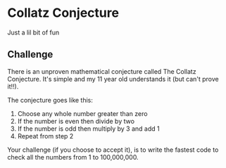 # Collatz Conjecture

Just a lil bit of fun

## Challenge

There is an unproven mathematical conjecture called The Collatz Conjecture. It's simple and my 11 year old understands it (but can't prove it!!).

The conjecture goes like this:
1. Choose any whole number greater than zero
2. If the number is even then divide by two
3. If the number is odd then multiply by 3 and add 1
4. Repeat from step 2

Your challenge (if you choose to accept it), is to write the fastest code to check all the numbers from 1 to 100,000,000.

